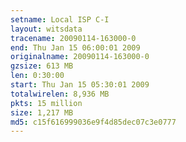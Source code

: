 ```yaml
---
setname: Local ISP C-I
layout: witsdata
tracename: 20090114-163000-0
end: Thu Jan 15 06:00:01 2009
originalname: 20090114-163000-0
gzsize: 613 MB
len: 0:30:00
start: Thu Jan 15 05:30:01 2009
totalwirelen: 8,936 MB
pkts: 15 million
size: 1,217 MB
md5: c15f616999036e9f4d85dec07c3e0777
---
```


